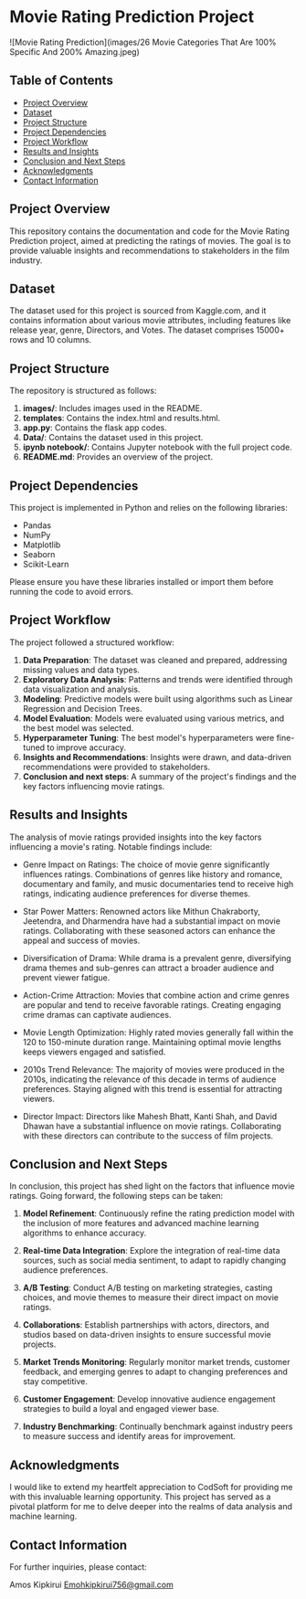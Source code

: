 # Movie Rating Prediction Project

![Movie Rating Prediction](images/26 Movie Categories That Are 100% Specific And 200% Amazing.jpeg)

## Table of Contents

- [Project Overview](#project-overview)
- [Dataset](#dataset)
- [Project Structure](#project-structure)
- [Project Dependencies](#project-dependencies)
- [Project Workflow](#project-workflow)
- [Results and Insights](#results-and-insights)
- [Conclusion and Next Steps](#conclusion-and-next-steps)
- [Acknowledgments](#acknowledgments)
- [Contact Information](#contact-information)

## Project Overview

This repository contains the documentation and code for the Movie Rating Prediction project, aimed at predicting the ratings of movies. The goal is to provide valuable insights and recommendations to stakeholders in the film industry.

## Dataset

The dataset used for this project is sourced from Kaggle.com, and it contains information about various movie attributes, including features like release year, genre, Directors, and Votes. The dataset comprises 15000+ rows and  10 columns.

## Project Structure

The repository is structured as follows:
1. **images/**: Includes images used in the README.
2. **templates**: Contains the index.html and results.html.
3. **app.py**: Contains the flask app codes.
4. **Data/**: Contains the dataset used in this project.
5. **ipynb notebook/**: Contains Jupyter notebook with the full project code.
6. **README.md**: Provides an overview of the project.

## Project Dependencies

This project is implemented in Python and relies on the following libraries:

- Pandas
- NumPy
- Matplotlib
- Seaborn
- Scikit-Learn

Please ensure you have these libraries installed or import them before running the code to avoid errors.

## Project Workflow

The project followed a structured workflow:

1. **Data Preparation**: The dataset was cleaned and prepared, addressing missing values and data types.
2. **Exploratory Data Analysis**: Patterns and trends were identified through data visualization and analysis.
3. **Modeling**: Predictive models were built using algorithms such as Linear Regression and Decision Trees.
4. **Model Evaluation**: Models were evaluated using various metrics, and the best model was selected.
5. **Hyperparameter Tuning**: The best model's hyperparameters were fine-tuned to improve accuracy.
6. **Insights and Recommendations**: Insights were drawn, and data-driven recommendations were provided to stakeholders.
7. **Conclusion and next steps**: A summary of the project's findings and the key factors influencing movie ratings.

## Results and Insights

The analysis of movie ratings provided insights into the key factors influencing a movie's rating. Notable findings include:

- Genre Impact on Ratings: The choice of movie genre significantly influences ratings. Combinations of genres like history and romance, documentary and family, and music documentaries tend to receive high ratings, indicating audience preferences for diverse themes.

- Star Power Matters: Renowned actors like Mithun Chakraborty, Jeetendra, and Dharmendra have had a substantial impact on movie ratings. Collaborating with these seasoned actors can enhance the appeal and success of movies.

- Diversification of Drama: While drama is a prevalent genre, diversifying drama themes and sub-genres can attract a broader audience and prevent viewer fatigue.

- Action-Crime Attraction: Movies that combine action and crime genres are popular and tend to receive favorable ratings. Creating engaging crime dramas can captivate audiences.

- Movie Length Optimization: Highly rated movies generally fall within the 120 to 150-minute duration range. Maintaining optimal movie lengths keeps viewers engaged and satisfied.

- 2010s Trend Relevance: The majority of movies were produced in the 2010s, indicating the relevance of this decade in terms of audience preferences. Staying aligned with this trend is essential for attracting viewers.

- Director Impact: Directors like Mahesh Bhatt, Kanti Shah, and David Dhawan have a substantial influence on movie ratings. Collaborating with these directors can contribute to the success of film projects.

## Conclusion and Next Steps

In conclusion, this project has shed light on the factors that influence movie ratings. Going forward, the following steps can be taken:

1. **Model Refinement**: Continuously refine the rating prediction model with the inclusion of more features and advanced machine learning algorithms to enhance accuracy.

2. **Real-time Data Integration**: Explore the integration of real-time data sources, such as social media sentiment, to adapt to rapidly changing audience preferences.

3. **A/B Testing**: Conduct A/B testing on marketing strategies, casting choices, and movie themes to measure their direct impact on movie ratings.

4. **Collaborations**: Establish partnerships with actors, directors, and studios based on data-driven insights to ensure successful movie projects.

5. **Market Trends Monitoring**: Regularly monitor market trends, customer feedback, and emerging genres to adapt to changing preferences and stay competitive.

6. **Customer Engagement**: Develop innovative audience engagement strategies to build a loyal and engaged viewer base.

7. **Industry Benchmarking**: Continually benchmark against industry peers to measure success and identify areas for improvement.

## Acknowledgments

I would like to extend my heartfelt appreciation to CodSoft for providing me with this invaluable learning opportunity. This project has served as a pivotal platform for me to delve deeper into the realms of data analysis and machine learning. 
## Contact Information

For further inquiries, please contact:

Amos Kipkirui
Emohkipkirui756@gmail.com
